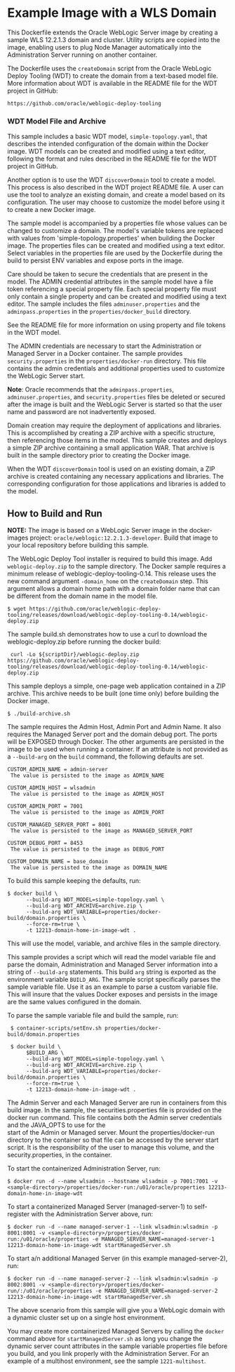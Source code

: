 Example Image with a WLS Domain
===============================
This Dockerfile extends the Oracle WebLogic Server image by creating a sample WLS 12.2.1.3 domain and cluster. Utility scripts are copied into the image, enabling users to plug Node Manager automatically into the Administration Server running on another container.

The Dockerfile uses the `createDomain` script from the Oracle WebLogic Deploy Tooling (WDT) to create the domain from a text-based model file. More information about WDT is available in the README file for the WDT project in GitHub:

`https://github.com/oracle/weblogic-deploy-tooling`

### WDT Model File and Archive

This sample includes a basic WDT model, `simple-topology.yaml`, that describes the intended configuration of the domain within the Docker image. WDT models can be created and modified using a text editor, following the format and rules described in the README file for the WDT project in GitHub.

Another option is to use the WDT `discoverDomain` tool to create a model. This process is also described in the WDT project README file. A user can use the tool to analyze an existing domain, and create a model based on its configuration. The user may choose to customize the model before using it to create a new Docker image.

The sample model is accompanied by a properties file whose values can be changed to customize a domain. The model's variable tokens are replaced with values from 'simple-topology.properties' when building the Docker image. The properties files can be created and modified using a text editor. Select variables in the properties file are used by the Dockerfile during the build to persist ENV variables and expose ports in the image.

Care should be taken to secure the credentials that are present in the model. The ADMIN credential attributes in the sample model have a file token referencing a special property file. Each special property file must only contain a single property and can be created and modified using a text editor. The sample includes the files `adminuser.properties` and the `adminpass.properties` in the `properties/docker_build` directory.

See the README file for more information on using property and file tokens in the WDT model.

The ADMIN credentials are necessary to start the Administration or Managed Server in a Docker container. The sample provides `security.properties` in the `properties/docker-run` directory. This file contains the admin credentials and additional properties used to customize the WebLogic Server start.

**Note**: Oracle recommends that the `adminpass.properties`, `adminuser.properties`, and `security.properties` files be deleted or secured after the image is built and the WebLogic Server is started so that the user name and password are not inadvertently exposed.

Domain creation may require the deployment of applications and libraries. This is accomplished by creating a ZIP archive with a specific structure, then referencing those items in the model. This sample creates and deploys a simple ZIP archive containing a small application WAR. That archive is built in the sample directory prior to creating the Docker image.

When the WDT `discoverDomain` tool is used on an existing domain, a ZIP archive is created containing any necessary applications and libraries. The corresponding configuration for those applications and libraries is added to the model.

## How to Build and Run


**NOTE:** The image is based on a WebLogic Server image in the docker-images project: `oracle/weblogic:12.2.1.3-developer`. Build that image to your local repository before building this sample.

The WebLogic Deploy Tool installer is required to build this image. Add `weblogic-deploy.zip` to the sample directory. The Docker sample requires a minimum release of weblogic-deploy-tooling-0.14. This release uses the new command argument `-domain_home` on the `createDomain` step.  This argument allows a domain home path with a domain folder name that can be different from the domain name in the model file.


    $ wget https://github.com/oracle/weblogic-deploy-tooling/releases/download/weblogic-deploy-tooling-0.14/weblogic-deploy.zip
    
 The sample build.sh demonstrates how to use a curl to download the weblogic-deploy.zip before running the docker build:
 
     curl -Lo ${scriptDir}/weblogic-deploy.zip https://github.com/oracle/weblogic-deploy-tooling/releases/download/weblogic-deploy-tooling-0.14/weblogic-deploy.zip   

This sample deploys a simple, one-page web application contained in a ZIP archive. This archive needs to be built (one time only) before building the Docker image.

    $ ./build-archive.sh

The sample requires the Admin Host, Admin Port and Admin Name. It also requires the Managed Server port and the domain debug port. The ports will be EXPOSED through Docker. The other arguments are persisted in the image to be used when running a container. If an attribute is not provided as a `--build-arg` on the `build` command, the following defaults are set.

```
CUSTOM_ADMIN_NAME = admin-server
 The value is persisted to the image as ADMIN_NAME

CUSTOM_ADMIN_HOST = wlsadmin
 The value is persisted to the image as ADMIN_HOST

CUSTOM_ADMIN_PORT = 7001
 The value is persisted to the image as ADMIN_PORT

CUSTOM_MANAGED_SERVER_PORT = 8001
 The value is persisted to the image as MANAGED_SERVER_PORT

CUSTOM_DEBUG_PORT = 8453
 The value is persisted to the image as DEBUG_PORT

CUSTOM_DOMAIN_NAME = base_domain
 The value is persisted to the image as DOMAIN_NAME
```

To build this sample keeping the defaults, run:

    $ docker build \
          --build-arg WDT_MODEL=simple-topology.yaml \
          --build-arg WDT_ARCHIVE=archive.zip \
          --build-arg WDT_VARIABLE=properties/docker-build/domain.properties \
          --force-rm=true \
          -t 12213-domain-home-in-image-wdt .

This will use the model, variable, and archive files in the sample directory.

This sample provides a script which will read the model variable file and parse the domain, Administration and Managed Server information
  into a string of `--build-arg` statements. This build `arg` string is exported as the environment variable `BUILD_ARG`.
  The sample script specifically parses the sample variable file. Use it as an example to parse a custom variable file.
  This will insure that the values Docker exposes and persists in the image are the same values configured in the domain.

To parse the sample variable file and build the sample, run:

     $ container-scripts/setEnv.sh properties/docker-build/domain.properties

     $ docker build \
          $BUILD_ARG \
          --build-arg WDT_MODEL=simple-topology.yaml \
          --build-arg WDT_ARCHIVE=archive.zip \
          --build-arg WDT_VARIABLE=properties/docker-build/domain.properties \
          --force-rm=true \
          -t 12213-domain-home-in-image-wdt .

The Admin Server and each Managed Server are run in containers from this build image. In the sample, the securities.properties file
  is provided on the docker run command. This file contains both the Admin server credentials and the JAVA_OPTS to use for the        
  start of the Admin or Managed server. Mount the properties/docker-run directory to the container so that file can be accessed by the
  server start script. It is the responsibility of the user to manage this volume, and the security.properties, in the container.

To start the containerized Administration Server, run:

    $ docker run -d --name wlsadmin --hostname wlsadmin -p 7001:7001 -v <sample-directory>/properties/docker-run:/u01/oracle/properties 12213-domain-home-in-image-wdt

To start a containerized Managed Server (managed-server-1) to self-register with the Administration Server above, run:

    $ docker run -d --name managed-server-1 --link wlsadmin:wlsadmin -p 8001:8001 -v <sample-directory>/properties/docker-run:/u01/oracle/properties -e MANAGED_SERVER_NAME=managed-server-1 12213-domain-home-in-image-wdt startManagedServer.sh

To start a/n additional Managed Server (in this example managed-server-2), run:

    $ docker run -d --name managed-server-2 --link wlsadmin:wlsadmin -p 8002:8001 -v <sample-directory>/properties/docker-run/:/u01/oracle/properties -e MANAGED_SERVER_NAME=managed-server-2 12213-domain-home-in-image-wdt startManagedServer.sh

The above scenario from this sample will give you a WebLogic domain with a dynamic cluster set up on a single host environment.

You may create more containerized Managed Servers by calling the `docker` command above for `startManagedServer.sh` as long you change the dynamic server count attributes in the sample variable properties file before you build, and you link properly with the Administration Server. For an example of a multihost environment, see the sample `1221-multihost`.

